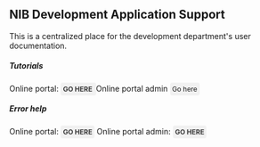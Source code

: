 ## NIB Development Application Support

This is a centralized place for the development department's user documentation.

##### Tutorials
Online portal: <a href=''> Go here </a>
Online portal admin <a> Go here</a>

##### Error help
Online portal: <a href='application_errors/online-portal-errors.md'> Go here</a>
Online portal admin: <a href='application_errors/online-portal-errors.md'> Go here</a>



<style> 
    a {
        padding: 4px;
        background-color: #F1F1F1;
        border-radius: 4px;
        font-size: .75rem;
        
    }
    a:active, a:link, a:visited, a:hover {
        color: #3a3a3a;
        text-decoration: none;
        font-weight: 700;
        text-transform: uppercase;
    }
</style>